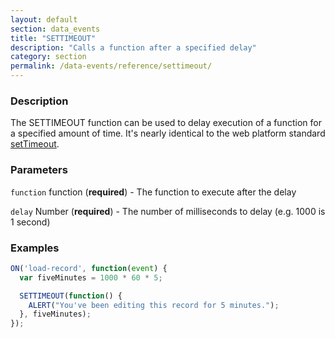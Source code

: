 ```yaml
---
layout: default
section: data_events
title: "SETTIMEOUT"
description: "Calls a function after a specified delay"
category: section
permalink: /data-events/reference/settimeout/
---
```


### Description

The SETTIMEOUT function can be used to delay execution of a function for a specified amount of time. It's nearly identical to the web platform standard [setTimeout](https://developer.mozilla.org/en-US/docs/Web/API/WindowTimers/setTimeout).

### Parameters

`function` function (__required__) - The function to execute after the delay

`delay` Number (__required__) - The number of milliseconds to delay (e.g. 1000 is 1 second)

### Examples

```js
ON('load-record', function(event) {
  var fiveMinutes = 1000 * 60 * 5;

  SETTIMEOUT(function() {
    ALERT("You've been editing this record for 5 minutes.");
  }, fiveMinutes);
});
```